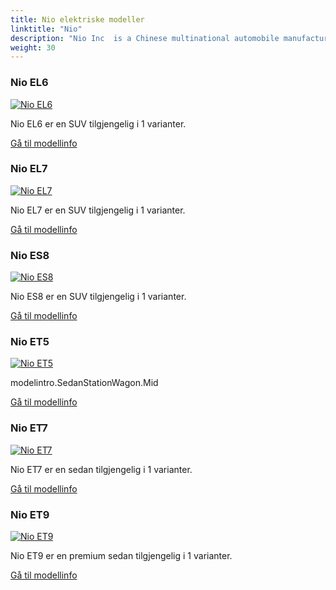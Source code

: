 ```yaml
---
title: Nio elektriske modeller
linktitle: "Nio"
description: "Nio Inc  is a Chinese multinational automobile manufacturer headquartered in Shanghai, specializing in designing and developing electric vehicles. The company develops battery-swapping stations for its vehicles, as an alternative to conventional charging stations. "
weight: 30
---
```

<!-- markdownlint-disable MD033 -->
<!-- markdownlint-disable MD010 -->


<div class="container shadow-sm p-3 mb-4 bg-body-tertiary rounded border">
<h3> Nio EL6</h3>
	<div class="row">
		<div class="col col-12 col-md-6">
			<a href="el6"><img src="https://media.evkx.net/multimedia/models/nio/el6/el6/main_2_st.jpg" class="img-fluid" alt="Nio EL6" ></a>
		</div>
		<div class="col col-12 col-md-6">
<p>
Nio EL6 er en SUV tilgjengelig i 1 varianter.
</p>
	<a href="el6/" class="btn btn-outline-primary" role="button">Gå til modellinfo</a>
		</div>
	</div>
</div>
<div class="container shadow-sm p-3 mb-4 bg-body-tertiary rounded border">
<h3> Nio EL7</h3>
	<div class="row">
		<div class="col col-12 col-md-6">
			<a href="el7"><img src="https://media.evkx.net/multimedia/models/nio/el7/el7/main_1_st.jpg" class="img-fluid" alt="Nio EL7" ></a>
		</div>
		<div class="col col-12 col-md-6">
<p>
Nio EL7 er en SUV tilgjengelig i 1 varianter.
</p>
	<a href="el7/" class="btn btn-outline-primary" role="button">Gå til modellinfo</a>
		</div>
	</div>
</div>
<div class="container shadow-sm p-3 mb-4 bg-body-tertiary rounded border">
<h3> Nio ES8</h3>
	<div class="row">
		<div class="col col-12 col-md-6">
			<a href="es8"><img src="https://media.evkx.net/multimedia/models/nio/es8/es8/main_1_st.jpg" class="img-fluid" alt="Nio ES8" ></a>
		</div>
		<div class="col col-12 col-md-6">
<p>
Nio ES8 er en SUV tilgjengelig i 1 varianter.
</p>
	<a href="es8/" class="btn btn-outline-primary" role="button">Gå til modellinfo</a>
		</div>
	</div>
</div>
<div class="container shadow-sm p-3 mb-4 bg-body-tertiary rounded border">
<h3> Nio ET5</h3>
	<div class="row">
		<div class="col col-12 col-md-6">
			<a href="et5"><img src="https://media.evkx.net/multimedia/models/nio/et5/et5/main_1_st.jpg" class="img-fluid" alt="Nio ET5" ></a>
		</div>
		<div class="col col-12 col-md-6">
<p>
modelintro.SedanStationWagon.Mid
</p>
	<a href="et5/" class="btn btn-outline-primary" role="button">Gå til modellinfo</a>
		</div>
	</div>
</div>
<div class="container shadow-sm p-3 mb-4 bg-body-tertiary rounded border">
<h3> Nio ET7</h3>
	<div class="row">
		<div class="col col-12 col-md-6">
			<a href="et7"><img src="https://media.evkx.net/multimedia/models/nio/et7/et7/main_1_st.jpg" class="img-fluid" alt="Nio ET7" ></a>
		</div>
		<div class="col col-12 col-md-6">
<p>
Nio ET7 er en sedan tilgjengelig i 1 varianter.
</p>
	<a href="et7/" class="btn btn-outline-primary" role="button">Gå til modellinfo</a>
		</div>
	</div>
</div>
<div class="container shadow-sm p-3 mb-4 bg-body-tertiary rounded border">
<h3> Nio ET9</h3>
	<div class="row">
		<div class="col col-12 col-md-6">
			<a href="et9"><img src="https://media.evkx.net/multimedia/models/nio/et9/et9/main_1_st.jpg" class="img-fluid" alt="Nio ET9" ></a>
		</div>
		<div class="col col-12 col-md-6">
<p>
Nio ET9 er en premium sedan tilgjengelig i 1 varianter.
</p>
	<a href="et9/" class="btn btn-outline-primary" role="button">Gå til modellinfo</a>
		</div>
	</div>
</div>
